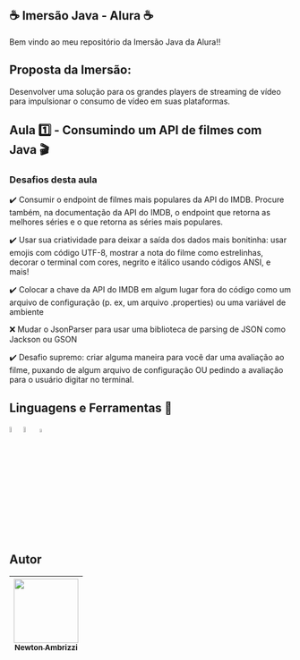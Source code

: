 ## :coffee: Imersão Java - Alura :coffee:

Bem vindo ao meu repositório da Imersão Java da Alura!!

## Proposta da Imersão:

Desenvolver uma solução para os grandes players de streaming de vídeo para impulsionar o consumo de vídeo em suas plataformas.


## Aula :one: - Consumindo um API de filmes com Java :clapper:

### Desafios desta aula

:heavy_check_mark: Consumir o endpoint de filmes mais populares da API do IMDB. Procure também, na documentação da API do IMDB, o endpoint que retorna as melhores séries e o que retorna as séries mais populares.

:heavy_check_mark: Usar sua criatividade para deixar a saída dos dados mais bonitinha: usar emojis com código UTF-8, mostrar a nota do filme como estrelinhas, decorar o terminal com cores, negrito e itálico usando códigos ANSI, e mais!

:heavy_check_mark: Colocar a chave da API do IMDB em algum lugar fora do código como um arquivo de configuração (p. ex, um arquivo .properties) ou uma variável de ambiente

:x: Mudar o JsonParser para usar uma biblioteca de parsing de JSON como Jackson ou GSON

:heavy_check_mark: Desafio supremo: criar alguma maneira para você dar uma avaliação ao filme, puxando de algum arquivo de configuração OU pedindo a avaliação para o usuário digitar no terminal.

## Linguagens e Ferramentas :wrench:

<img src="https://cdn.jsdelivr.net/gh/devicons/devicon/icons/java/java-original-wordmark.svg" height="5%" width="5%" /><img src="https://cdn.jsdelivr.net/gh/devicons/devicon/icons/spring/spring-original-wordmark.svg" height="5%" width="5%" />  <img src="https://cdn.jsdelivr.net/gh/devicons/devicon/icons/vscode/vscode-original.svg" height="4%" width="4%" />

## Autor
| [<img src="https://avatars.githubusercontent.com/u/102889694?v=4" width=115><br><sub>Newton Ambrizzi</sub>](https://github.com/NewtonAmbrizzi) |
| :---: |
